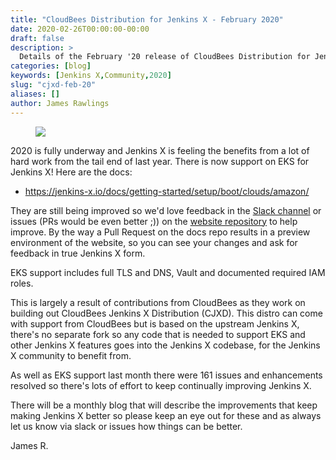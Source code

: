 ```yaml
---
title: "CloudBees Distribution for Jenkins X - February 2020"
date: 2020-02-26T00:00:00-00:00
draft: false
description: >
  Details of the February '20 release of CloudBees Distribution for Jenkins X (CJXD)
categories: [blog]
keywords: [Jenkins X,Community,2020]
slug: "cjxd-feb-20"
aliases: []
author: James Rawlings
---
```


<figure>
<img src="/images/logo/cloudbees.png"/>
</figure>

2020 is fully underway and Jenkins X is feeling the benefits from a lot of hard work from the tail end of last year.  There is now support on EKS for Jenkins X!  Here are the docs:

- https://jenkins-x.io/docs/getting-started/setup/boot/clouds/amazon/

They are still being improved so we'd love feedback in the [Slack channel](https://jenkins-x.io/community/#slack) or issues (PRs would be even better ;)) on the [website repository](https://github.com/jenkins-x/jx-docs) to help improve.  By the way a Pull Request on the docs repo results in a preview environment of the website, so you can see your changes and ask for feedback in true Jenkins X form.

EKS support includes full TLS and DNS, Vault and documented required IAM roles. 

This is largely a result of contributions from CloudBees as they work on building out CloudBees Jenkins X Distribution (CJXD).  This distro can come with support from CloudBees but is based on the upstream Jenkins X, there's no separate fork so any code that is needed to support EKS and other Jenkins X features goes into the Jenkins X codebase, for the Jenkins X community to benefit from.

As well as EKS support last month there were 161 issues and enhancements resolved so there's lots of effort to keep continually improving Jenkins X.

There will be a monthly blog that will describe the improvements that keep making Jenkins X better so please keep an eye out for these and as always let us know via slack or issues how things can be better.

James R.